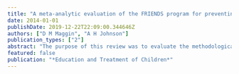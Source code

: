 ```yaml
---
title: "A meta-analytic evaluation of the FRIENDS program for preventing anxiety in student populations"
date: 2014-01-01
publishDate: 2019-12-22T22:09:00.344646Z
authors: ["D M Maggin", "A H Johnson"]
publication_types: ["2"]
abstract: "The purpose of this review was to evaluate the methodological strength and overall effectiveness of the research underlying the FRIENDS program for preventing anxiety in students at low and elevated risk for developing anxiety disorders. Meta-analytic findings …"
featured: false
publication: "*Education and Treatment of Children*"
---
```


